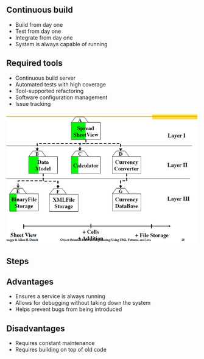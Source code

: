 
## Continuous build

- Build from day one
- Test from day one
- Integrate from day one
- System is always capable of running

## Required tools

- Continuous build server
- Automated tests with high coverage
- Tool-supported refactoring
- Software configuration management
- Issue tracking

![](/assets/images/2022-04-19-14-29-49.png)

## Steps

## Advantages

- Ensures a service is always running
- Allows for debugging without taking down the system
- Helps prevent bugs from being introduced

## Disadvantages

- Requires constant maintenance
- Requires building on top of old code
